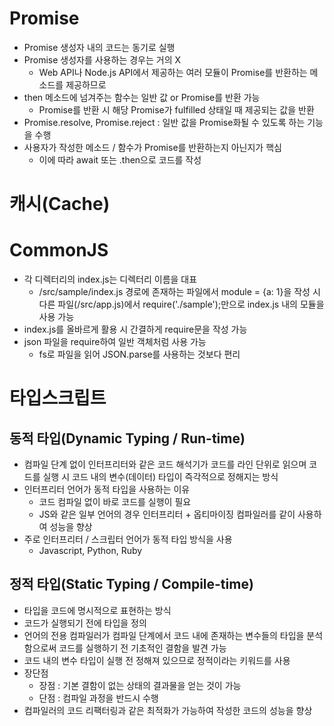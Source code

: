 # Promise
- Promise 생성자 내의 코드는 동기로 실행
- Promise 생성자를 사용하는 경우는 거의 X
    - Web API나 Node.js API에서 제공하는 여러 모듈이 Promise를 반환하는 메소드를 제공하므로
- then 메소드에 넘겨주는 함수는 일반 값 or Promise를 반환 가능
    - Promise를 반환 시 해당 Promise가 fulfilled 상태일 때 제공되는 값을 반환
- Promise.resolve, Promise.reject : 일반 값을 Promise화될 수 있도록 하는 기능을 수행
- 사용자가 작성한 메소드 / 함수가 Promise를 반환하는지 아닌지가 핵심
    - 이에 따라 await 또는 .then으로 코드를 작성

# 캐시(Cache)

# CommonJS
- 각 디렉터리의 index.js는 디렉터리 이름을 대표
    - /src/sample/index.js 경로에 존재하는 파일에서 module = {a: 1}을 작성 시 다른 파일(/src/app.js)에서 require('./sample');만으로 index.js 내의 모듈을 사용 가능
- index.js를 올바르게 활용 시 간결하게 require문을 작성 가능
- json 파일을 require하여 일반 객체처럼 사용 가능
    - fs로 파일을 읽어 JSON.parse를 사용하는 것보다 편리

# 타입스크립트
## 동적 타입(Dynamic Typing / Run-time)
- 컴파일 단계 없이 인터프리터와 같은 코드 해석기가 코드를 라인 단위로 읽으며 코드를 실행 시 코드 내의 변수(데이터) 타입이 즉각적으로 정해지는 방식
- 인터프리터 언어가 동적 타입을 사용하는 이유 
    - 코드 컴파일 없이 바로 코드를 실행이 필요
    - JS와 같은 일부 언어의 경우 인터프리터 + 옵티마이징 컴파일러를 같이 사용하여 성능을 향상
- 주로 인터프리터 / 스크립터 언어가 동적 타입 방식을 사용
    - Javascript, Python, Ruby

## 정적 타입(Static Typing / Compile-time)
- 타입을 코드에 명시적으로 표현하는 방식
- 코드가 실행되기 전에 타입을 정의
- 언어의 전용 컴파일러가 컴파일 단계에서 코드 내에 존재하는 변수들의 타입을 분석함으로써 코드를 실행하기 전 기초적인 결함을 발견 가능
- 코드 내의 변수 타입이 실행 전 정해져 있으므로 정적이라는 키워드를 사용
- 장단점
    - 장점 : 기본 결함이 없는 상태의 결과물을 얻는 것이 가능
    - 단점 : 컴파일 과정을 반드시 수행
- 컴파일러의 코드 리팩터링과 같은 최적화가 가능하여 작성한 코드의 성능을 향상

